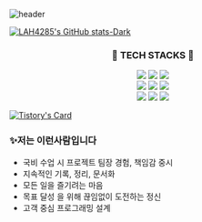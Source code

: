 ![header](https://capsule-render.vercel.app/api?type=rounded&color=timeGradient&text=WELCOME!%20MY%20GitHub👋&animation=fadeIn&fontAlignY=55)

  [![LAH4285's GitHub stats-Dark](https://github-readme-stats.vercel.app/api?username=LAH4285&show_icons=true&theme=radical)](https://github.com/anuraghazra/github-readme-stats)
</p>

<h3 align="center">🔨 TECH STACKS 🔨</h3>

<p align="center">
  <div style="display:flex; flex-direction:column; align-items:center;">
    <div>
      <img src="https://img.shields.io/badge/JAVA-007396?style==for-the-badge&logo=JAVA&logoColor=white">
      <img src="https://img.shields.io/badge/Python-3766AB?style=flat-square&logo=Python&logoColor=white"/>
      <img src="https://img.shields.io/badge/html5-E34F26?style=flat-square&logo=html5&logoColor=white"><br>
      <img src="https://img.shields.io/badge/MySQL-4479A1?style=for-the-badge&logo=MySQL&logoColor=white">
      <img src="https://img.shields.io/badge/Spring-6DB33F?style=for-the-badge&logo=Spring&logoColor=white">
      <img src="https://img.shields.io/badge/Spring Boot-6DB33F?style=for-the-badge&logo=spring boot&logoColor=white"><br>
      <img src="https://img.shields.io/badge/github-181717?style=for-the-badge&logo=github&logoColor=white">
      <img src="https://img.shields.io/badge/apache tomcat-F8DC75?style=for-the-badge&logo=apachetomcat&logoColor=black">
      <img src="https://img.shields.io/badge/bootstrap-7952B3?style=flat-square&logo=bootstrap&logoColor=white">
    </div>
  </div>
</p>

[![Tistory's Card](https://github-readme-tistory-card.vercel.app/api?name=hardcording&theme=tistory)](https://hardcording.tistory.com)


### ✨저는 이런사람입니다
- 국비 수업 시 프로젝트 팀장 경험, 책임감 중시
- 지속적인 기록, 정리, 문서화
- 모든 일을 즐기려는 마음
- 목표 달성 을 위해 끊임없이 도전하는 정신
- 고객 중심 프로그래밍 설계


<!--
**LAH4285/LAH4285** is a ✨ _special_ ✨ repository because its `README.md` (this file) appears on your GitHub profile.

Here are some ideas to get you started:

- 🔭 I’m currently working on ...
- 🌱 I’m currently learning ...
- 👯 I’m looking to collaborate on ...
- 🤔 I’m looking for help with ...
- 💬 Ask me about ...
- 📫 How to reach me: ...
- 😄 Pronouns: ...
- ⚡ Fun fact: ...
-->
